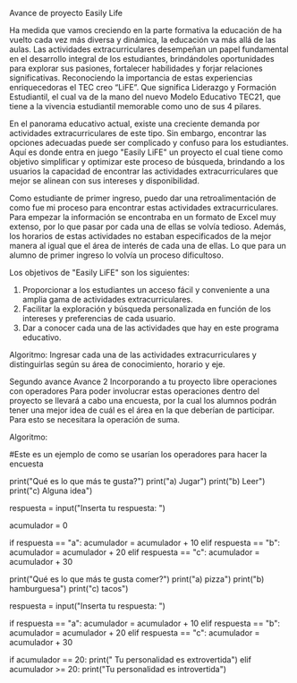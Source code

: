 Avance de proyecto
Easily Life 

Ha medida que vamos creciendo en la parte formativa la educación de ha vuelto cada vez más diversa y dinámica, la educación va más allá de las aulas. Las actividades extracurriculares desempeñan un papel fundamental en el desarrollo integral de los estudiantes, brindándoles oportunidades para explorar sus pasiones, fortalecer habilidades y forjar relaciones significativas. Reconociendo la importancia de estas experiencias enriquecedoras el TEC creo “LiFE”. Que significa Liderazgo y Formación Estudiantil, el cual va de la mano del nuevo Modelo Educativo TEC21, que tiene a la vivencia estudiantil memorable como uno de sus 4 pilares.

En el panorama educativo actual, existe una creciente demanda por actividades extracurriculares de este tipo. Sin embargo, encontrar las opciones adecuadas puede ser complicado y confuso para los estudiantes. Aquí es donde entra en juego "Easily LiFE" un proyecto el cual tiene como objetivo simplificar y optimizar este proceso de búsqueda, brindando a los usuarios la capacidad de encontrar las actividades extracurriculares que mejor se alinean con sus intereses y disponibilidad. 

Como estudiante de primer ingreso, puedo dar una retroalimentación de como fue mi proceso para encontrar estas actividades extracurriculares. Para empezar la información se encontraba en un formato de Excel muy extenso, por lo que pasar por cada una de ellas se volvía tedioso. Además, los horarios de estas actividades no estaban especificados de la mejor manera al igual que el área de interés de cada una de ellas. Lo que para un alumno de primer ingreso lo volvía un proceso dificultoso.

Los objetivos de "Easily LiFE" son los siguientes:
1.	Proporcionar a los estudiantes un acceso fácil y conveniente a una amplia gama de actividades extracurriculares.
2.	Facilitar la exploración y búsqueda personalizada en función de los intereses y preferencias de cada usuario.
3.	Dar a conocer cada una de las actividades que hay en este programa educativo.

Algoritmo: 
Ingresar cada una de las actividades extracurriculares y distinguirlas según su área de conocimiento, horario y eje. 

Segundo avance
Avance 2
Incorporando a tu proyecto libre operaciones con operadores
Para poder involucrar estas operaciones dentro del proyecto se llevará a cabo una encuesta, por la cual los alumnos podrán tener una mejor idea de cuál es el área en la que deberían de participar. 
Para esto se necesitara la operación de suma.

Algoritmo:

#Este es un ejemplo de como se usarían los operadores para hacer la encuesta

print("Qué es lo que más te gusta?")
print("a) Jugar")
print("b) Leer")
print("c) Alguna idea")

respuesta = input("Inserta tu respuesta: ")

acumulador = 0

if respuesta == "a":
    acumulador = acumulador + 10
elif respuesta == "b":
    acumulador = acumulador + 20
elif respuesta == "c":
    acumulador = acumulador + 30

print("Qué es lo que más te gusta comer?")
print("a) pizza")
print("b) hamburguesa")
print("c) tacos")

respuesta = input("Inserta tu respuesta: ")


if respuesta == "a":
    acumulador = acumulador + 10
elif respuesta == "b":
    acumulador = acumulador + 20
elif respuesta == "c":
    acumulador = acumulador + 30

if acumulador == 20:
    print(" Tu personalidad es extrovertida")
elif acumulador >= 20:
    print("Tu personalidad es introvertida")
    
